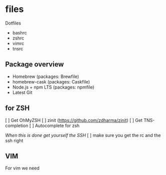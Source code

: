# files

Dotfiles
- bashrc
- zshrc
- vimrc
- tnsrc

## Package overview
- Homebrew (packages: Brewfile)
- homebrew-cask (packages: Caskfile)
- Node.js + npm LTS (packages: npmfile)
- Latest Git

## for ZSH
[ ] Get OhMyZSH
[ ] zinit (https://github.com/zdharma/zinit)
[ ] Get TNS-completion
  [ ] Autocomplete for zsh


*When this is done get yourself the SSH*
[ ] make sure you get the rc and the ssh right

## VIM
For vim we need
